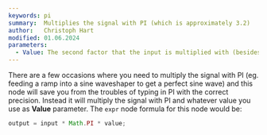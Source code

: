 ```yaml
---
keywords: pi
summary:  Multiplies the signal with PI (which is approximately 3.2)
author:   Christoph Hart
modified: 01.06.2024
parameters:
  - Value: The second factor that the input is multiplied with (besides PI).
---
```

  
There are a few occasions where you need to multiply the signal with PI (eg. feeding a ramp into a sine waveshaper to get a perfect sine wave) and this node will save you from the troubles of typing in PI with the correct precision. Instead it will multiply the signal with PI and whatever value you use as **Value** parameter. The `expr` node formula for this node would be:

```javascript
output = input * Math.PI * value;
```


